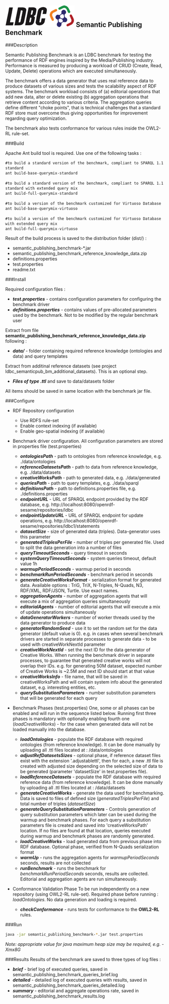 ![LDBC Logo](ldbc_logo.png)
Semantic Publishing Benchmark
-----------------------------

###Description

Semantic Publishing Benchmark is an LDBC benchmark for testing the performance of RDF engines inspired by the Media/Publishing industry.
Performance is measured by producing a workload of CRUD (Create, Read, Update, Delete) operations which are executed simultaneously.

The benchmark offers a data generator that uses real reference data to produce datasets of various sizes and tests the scalability aspect
of RDF systems. The benchmark workload consists of (a) editorial operations that add new data, alter or delete existing (b) aggregation
operations that retrieve content according to various criteria. The aggregation queries define different "choke points", that is technical 
challenges that a standard RDF store must overcome thus giving opportunities for improvement regarding query optimization.

The benchmark also tests conformance for various rules inside the OWL2-RL rule-set.

###Build

Apache Ant build tool is required. Use one of the following tasks : 

```
#to build a standard version of the benchmark, compliant to SPARQL 1.1 standard
ant build-base-querymix-standard

#to build a standard version of the benchmark, compliant to SPARQL 1.1 standard with extended query mix
ant build-full-querymix-standard

#to build a version of the benchmark customized for Virtuoso Database
ant build-base-querymix-virtuoso

#to build a version of the benchmark customized for Virtuoso Database with extended query mix
ant build-full-querymix-virtuoso
```

Result of the build process is saved to the distribution folder (dist/) : 
* semantic_publishing_benchmark-*.jar
* semantic_publishing_benchmark_reference_knowledge_data.zip
* definitions.properties
* test.properties
* readme.txt

###Install

Required configuration files : 

* ***test.properties*** - contains configuration parameters for configuring the benchmark driver
* ***definitions.properties*** - contains values of pre-allocated parameters used by the benchmark. Not to be modified by the regular benchmark user

Extract from file **semantic_publishing_benchmark_reference_knowledge_data.zip** following : 

* ***data/*** - folder containing required reference knowledge (ontologies and data) and query templates

Extract from additinal reference datasets (see project ldbc_semanticpub_bm_additional_datasets). This is an optional step.

* ***Files of type .ttl*** and save to data/datasets folder

All items should be saved in same location with the benchmark jar file.

###Configure

* RDF Repository configuration
  * Use RDFS rule-set
  * Enable context indexing (if available)
  * Enable geo-spatial indexing (if available)

* Benchmark driver configuration. All configuration parameters are stored in properties file (test.properties)

  * ***ontologiesPath*** - path to ontologies from reference knowledge, e.g. ./data/ontologies
  * ***referenceDatasetsPath*** - path to data from reference knowledge, e.g. ./data/datasets
  * ***creativeWorksPath*** - path to generated data, e.g. ./data/generated
  * ***queriesPath*** - path to query templates, e.g. ./data/sparql
  * ***definitionsPath*** - path to definitions.properties file, e.g. ./definitions.properties
  * ***endpointURL*** - URL of SPARQL endpoint provided by the RDF database, e.g. http://localhost:8080/openrdf-sesame/repositories/ldbc
  * ***endpointUpdateURL*** - URL of SPARQL endpoint for update operations, e.g. http://localhost:8080/openrdf-sesame/repositories/ldbc1/statements
  * ***datasetSize*** - size of generated data (triples). Data-generator uses this parameter
  * ***generatedTriplesPerFile*** - number of triples per generated file. Used to split the data generation into a number of files
  * ***queryTimeoutSeconds*** - query timeout in seconds
  * ***systemQueryTimeoutSeconds*** -	system queries timeout, default value 1h
  * ***warmupPeriodSeconds*** - warmup period in seconds
  * ***benchmarkRunPeriodSeconds*** - benchmark period in seconds
  * ***generateCreativeWorksFormat*** - serialization format for generated data. Available options : TriG, TriX, N-Triples, N-Quads, N3, RDF/XML, RDF/JSON, Turtle. Use exact names.
  * ***aggregationAgents*** - number of aggregation agents that will execute a mix of aggregation queries simultaneously
  * ***editorialAgents*** - number of editorial agents that will execute a mix of update operations simultaneously
  * ***dataGeneratorWorkers*** - number of worker threads used by the data generator to produce data
  * ***generatorRandomSeed*** - use it to set the random set for the data generator (default value is 0). e.g. in cases when several benchmark drivers are started in separate processes to generate data - to be used with creativeWorkNextId parameter
  * ***creativeWorkNextId*** - set the next ID for the data generator of Creative Works. When running the benchmark driver in separate processes, to guarantee that generated creative works will not overlap their IDs. e.g. for generating 50M dataset, expected number of Creative Works is ~2.5M and next ID should start at that value
  * ***creativeWorksInfo*** - file name, that will be saved in creativeWorksPath and will contain system info about the generated dataset, e.g. interesting entities, etc.
  * ***querySubstitutionParameters*** - number substitution parameters that will be generated for each query
  
* Benchmark Phases (test.properties)
    One, some or all phases can be enabled and will run in the sequence listed below. Running first three phases is mandatory with optionally enabling fourth one (*loadCreativeWorks*) - for the case when generated data will not be loaded manually into the database.
  
  * ***loadOntologies*** - populate the RDF database with required ontologies (from reference knowledge). It can be done manually by uploading all .ttl files located at : /data/ontologies
  * ***adjustRefDatasetsSizes*** - optional phase, if reference dataset files exist with the extension '.adjustablettl', then for each, a new .ttl file is created with adjusted size depending on the selected size of data to be generated (parameter 'datasetSize' in test.properties file).
  * ***loadReferenceDatasets*** - populate the RDF database with required reference data (from reference knowledge). It can be done manually by uploading all .ttl files located at : /data/datasets
  * ***generateCreativeWorks*** - generate the data used for benchmarking. Data is saved to files of defined size (*generatedTriplesPerFile*) and total number of triples (*datasetSize*)
  * ***generateQuerySubstitutionParameters*** - Controls generation of query substitution parameters which later can be used during the warmup and benchmark phases. For each query a substitution parameters file is created and saved into 'creativeWorksPath' location. If no files are found at that location, queries executed during warmup and benchmark phases are randomly generated.
  * ***loadCreativeWorks*** - load generated data from previous phase into RDF database. Optional phase, verified from N-Quads serialization format
  * ***warmUp*** - runs the aggregation agents for *warmupPeriodSeconds* seconds, results are not collected
  * ***runBenchmark*** - runs the benchmark for *benchmarkRunPeriodSeconds* seconds, results are collected. Editorial and aggregation agents are run simultaneously.
 
* Conformance Validation Phase 
    To be run independently on a new repository (using OWL2-RL rule-set). Required phase before running : *loadOntologies*. No data generation and loading is required.
  * ***checkConformance*** - runs tests for conformance to the **OWL2-RL** rules. 

###Run

```sh
java -jar semantic_publishing_benchmark-*.jar test.properties
```
*Note: appropriate value for java maximum heap size may be required, e.g. -Xmx8G*

###Results
Results of the benchmark are saved to three types of log files :

* ***brief*** - brief log of executed queries, saved in semantic_publishing_benchmark_queries_brief.log
* ***detailed*** - detailed log of executed queries with results, saved in semantic_publishing_benchmark_queries_detailed.log
* ***summary*** - editorial and aggregate operations rate, saved in semantic_publishing_benchmark_results.log